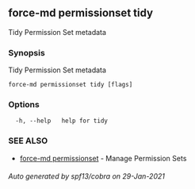 ## force-md permissionset tidy

Tidy Permission Set metadata

### Synopsis

Tidy Permission Set metadata

```
force-md permissionset tidy [flags]
```

### Options

```
  -h, --help   help for tidy
```

### SEE ALSO

* [force-md permissionset](force-md_permissionset.md)	 - Manage Permission Sets

###### Auto generated by spf13/cobra on 29-Jan-2021
